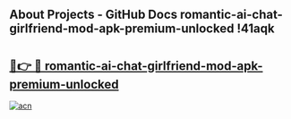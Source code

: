 ## About Projects - GitHub Docs romantic-ai-chat-girlfriend-mod-apk-premium-unlocked !41aqk

# <h2><a href="https://andorid.site?title=romantic-ai-chat-girlfriend-mod-apk-premium-unlocked&ref=14PRO">🔗👉 🔴 romantic-ai-chat-girlfriend-mod-apk-premium-unlocked</a></h2>

[![acn](https://github.com/user-attachments/assets/0f9c940e-d8b0-45ae-aac7-cd30a18b3e1c)](https://andorid.site?title=romantic-ai-chat-girlfriend-mod-apk-premium-unlocked&ref=14PRO)

